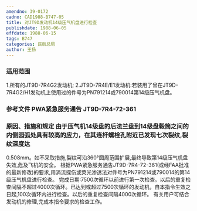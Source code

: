 ```yaml
---
amendno: 39-0172
cadno: CAD1988-B747-05
title: 对JT9D发动机14级压气机盘进行检查
publishdate: 1988-06-05
effdate: 1988-06-15
tags: B747
categories: 民航总局
author: 王扬
---
```


### 适用范围 
1.所有的JT9D-7R4G2发动机;
2.JT9D-7R4E/E1发动机:若装用了曾在JT9D-7R4G2/H1发动机上使用过的件号为PN791214或790014第14级压气机盘。

<!--more-->
### 参考文件    PWA紧急服务通告 JT9D-7R4-72-361 

### 原因、措施和规定     由于压气机14级盘的后法兰盘到14级盘毂筒之间的内侧园弧处具有较高的应力，在其连杆螺栓孔附近已发现七次裂纹,裂纹深度达
0.508mm。如不采取措施,裂纹可沿360°圆周范围扩展,最终导致第14级压气机盘失效,危及飞机的安全。 
根据PWA紧急服务通告JT9D-7R4-72-361(或经FAA批准的最新修改)的要求,用涡流探伤或荧光渗透法对件号为PN791214或790014的第14级压气机盘进行检查。 
    完成日期:7500次循环以前进行第一次检查。以后的重复检查间隔不超过4000次循环。已达到或超过7500次循环的发动机，自本指令生效之日起,100次循环内进行检查。以后的重复检查间隔4000次循环。 
    有关用户可结合发动机的修理,完成本指令要求的检查工作。
  
